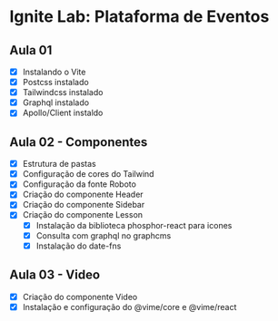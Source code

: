 # Ignite Lab: Plataforma de Eventos

## Aula 01 
- [X] Instalando o Vite
- [X] Postcss instalado
- [X] Tailwindcss instalado
- [X] Graphql instalado
- [X] Apollo/Client instaldo

## Aula 02 - Componentes
- [X] Estrutura de pastas
- [X] Configuração de cores do Tailwind
- [X] Configuração da fonte Roboto
- [X] Criação do componente Header
- [X] Criação do componente Sidebar
- [X] Criação do componente Lesson
  - [X] Instalação da biblioteca phosphor-react para icones
  - [X] Consulta com graphql no graphcms
  - [X] Instalação do date-fns

## Aula 03 - Video
- [X] Criação do componente Video
- [X] Instalação e configuração do @vime/core e @vime/react